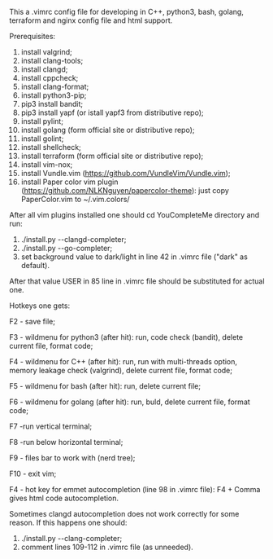 This a .vimrc config file for developing in C++, python3, bash, golang, terraform and nginx config file and html support.

Prerequisites:

1. install valgrind;
2. install clang-tools;
3. install clangd;
4. install cppcheck;
5. install clang-format;
6. install python3-pip;
7. pip3 install bandit;
8. pip3 install yapf (or istall yapf3 from distributive repo);
9. install pylint;
10. install golang (form official site or distributive repo);
11. install golint;
12. install shellcheck;
13. install terraform (form official site or distributive repo);
14. install vim-nox;
15. install Vundle.vim (https://github.com/VundleVim/Vundle.vim);
16. install Paper color vim plugin (https://github.com/NLKNguyen/papercolor-theme): just copy PaperColor.vim to ~/.vim.colors/

After all vim plugins installed one should cd YouCompleteMe directory and run:
1. ./install.py --clangd-completer;
2. ./install.py --go-completer;
3. set background value to dark/light in line 42 in .vimrc file ("dark" as default).

After that value USER in 85 line in .vimrc file should be substituted for actual one.  

Hotkeys one gets:

  F2 - save file;
  
  F3 - wildmenu for python3 (after <F2> hit): run, code check (bandit), delete current file, format code;
  
  F4 - wildmenu for C++ (after <F2> hit): run, run with multi-threads option, memory leakage check (valgrind), delete current file, format code;
  
  F5 - wildmenu for bash (after <F2> hit): run, delete current file;
  
  F6 - wildmenu for golang (after <F2> hit): run, buld, delete current file, format code;
  
  F7 -run vertical terminal; 
  
  F8 -run below horizontal terminal;
  
  F9 - files bar to work with (nerd tree);
  
  F10 - exit vim;
  
  F4 - hot key for emmet autocompletion (line 98 in .vimrc file): F4 + Comma gives html code autocompletion.
  

Sometimes clangd autocompletion does not work correctly for some reason. If this happens one should:
1. ./install.py --clang-completer;
2. comment lines 109-112 in .vimrc file (as unneeded).
  
